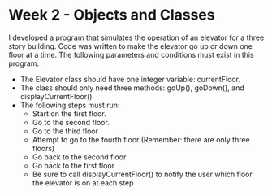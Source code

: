 # Week 2 - Objects and Classes

I developed a program that simulates the operation of an elevator for a three story building. Code was written to make the elevator go up or down one floor at a time. The following parameters and conditions must exist in this program.

* The Elevator class should have one integer variable: currentFloor.
* The class should only need three methods: goUp(), goDown(), and displayCurrentFloor().
* The following steps must run:
	* Start on the first floor.
	* Go to the second floor.
	* Go to the third floor
	* Attempt to go to the fourth floor (Remember: there are only three floors)
	* Go back to the second floor
	* Go back to the first floor
	* Be sure to call displayCurrentFloor() to notify the user which floor the elevator is on at each step